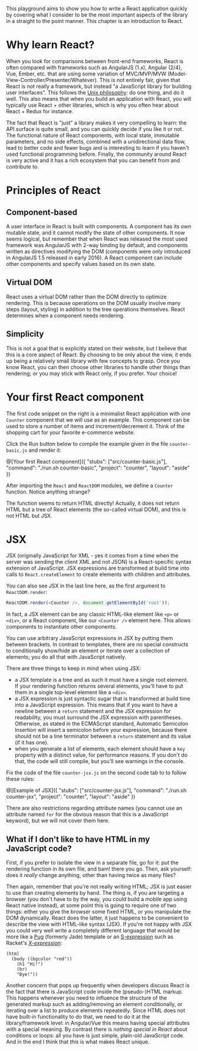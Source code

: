 This playground aims to show you how to write a React application quickly by covering what I consider to be the most important aspects of the library in a straight to the point manner. This chapter is an introduction to React.

# Why learn React?

When you look for comparisons between front-end frameworks, React is often compared with frameworks such as AngularJS (1.x), Angular (2/4), Vue, Ember, etc. that are using some variation of MVC/MVP/MVW (Model-View-Controller/Presenter/Whatever). This is not entirely fair, given that React is not really a framework, but instead "a JavaScript library for building user interfaces". This follows the [Unix philosophy](https://en.wikipedia.org/wiki/Unix_philosophy): do one thing, and do it well. This also means that when you build an application with React, you will typically use React + other libraries, which is why you often hear about React + Redux for instance.

The fact that React is "just" a library makes it very compelling to learn: the API surface is quite small, and you can quickly decide if you like it or not. The functional nature of React components, with local state, immutable parameters, and no side effects, combined with a unidirectional data flow, lead to better code and fewer bugs and is interesting to learn if you haven't used functional programming before. Finally, the community around React is very active and it has a rich ecosystem that you can benefit from and contribute to.

# Principles of React

## Component-based

A user interface in React is built with components. A component has its own mutable state, and it cannot modify the state of other components. It now seems logical, but remember that when React was released the most used framework was AngularJS with 2-way binding by default, and components written as directives modifying the DOM (components were only introduced in AngularJS 1.5 released in early 2016). A React component can include other components and specify values based on its own state.

## Virtual DOM

React uses a virtual DOM rather than the DOM directly to optimize rendering. This is because operations on the DOM usually involve many steps (layout, styling) in addition to the tree operations themselves. React determines when a component needs rendering.

## Simplicity

This is not a goal that is explicitly stated on their website, but I believe that this is a core aspect of React. By choosing to be only about the view, it ends up being a relatively small library with few concepts to grasp. Once you know React, you can then choose other libraries to handle other things than rendering; or you may stick with React only, if you prefer. Your choice!

# Your first React component

The first code snippet on the right is a minimalist React application with one `Counter` component that we will use as an example. This component can be used to store a number of items and increment/decrement it. Think of the shopping cart for your favorite e-commerce website.

Click the Run button below to compile the example given in the file `counter-basic.js` and render it:

@[Your first React component]({
  "stubs": ["src/counter-basic.js"],
  "command": "./run.sh counter-basic",
  "project": "counter",
  "layout": "aside"
})

After importing the `React` and `ReactDOM` modules, we define a `Counter` function. Notice anything strange?

The function seems to return HTML directly! Actually, it does not return HTML but a tree of React elements (the so-called virtual DOM), and this is not HTML but JSX.

# JSX

JSX (originally JavaScript for XML - yes it comes from a time when the server was sending the client XML and not JSON) is a React-specific syntax extension of JavaScript. JSX expressions are transformed at build time into calls to `React.createElement` to create elements with children and attributes.

You can also see JSX in the last line here, as the first argument to `ReactDOM.render`:

```javascript
ReactDOM.render(<Counter />, document.getElementById('root'));
```

In fact, a JSX element can be any classic HTML-like element like `<p>` or `<div>`, or a React component, like our `<Counter />` element here. This allows components to instantiate other components.

You can use arbitrary JavaScript expressions in JSX by putting them between brackets. In contrast to templates, there are no special constructs to conditionally show/hide an element or iterate over a collection of elements; you do all that with JavaScript natively.

There are three things to keep in mind when using JSX:

* a JSX template is a tree and as such it must have a single root element. If your rendering function returns several elements, you'll have to put them in a single top-level element like a `<div>`.
* a JSX expression is just syntactic sugar that is transformed at build time into a JavaScript expression. This means that if you want to have a newline between a `return` statement and the JSX expression for readability, you must surround the JSX expression with parentheses. Otherwise, as stated in the ECMAScript standard, Automatic Semicolon Insertion will insert a semicolon before your expression, because there should not be a line terminator between a `return` statement and its value (if it has one).
* when you generate a list of elements, each element should have a `key` property with a distinct value, for performance reasons. If you don't do that, the code will still compile, but you'll see warnings in the console.

Fix the code of the file `counter-jsx.js` on the second code tab to to follow these rules:

@[Example of JSX]({
  "stubs": ["src/counter-jsx.js"],
  "command": "./run.sh counter-jsx",
  "project": "counter",
  "layout": "aside"
})

There are also restrictions regarding attribute names (you cannot use an attribute named `for` for the obvious reason that this is a JavaScript keyword), but we will not cover them here.

## What if I don't like to have HTML in my JavaScript code?

First, if you prefer to isolate the view in a separate file, go for it: put the rendering function in its own file, and bam! there you go. Then, ask yourself: does it *really* change anything, other than having twice as many files?

Then again, remember that you're not really writing HTML; JSX is just easier to use than creating elements by hand. The thing is, if you are targeting a browser (you don't have to by the way, you could build a mobile app using React native instead), at some point this is going to require one of two things: either you give the browser some fixed HTML, or you manipulate the DOM dynamically. React does the latter, it just happens to be convenient to describe the view with HTML-like syntax (JSX). If you're not happy with JSX you could very well write a completely different language that would be more like a [Pug](https://pugjs.org) (formerly Jade) template or an [S-expression](https://en.wikipedia.org/wiki/S-expression) such as Racket's *[X-expression](https://docs.racket-lang.org/xml/index.html#%28def._%28%28lib._xml%2Fprivate%2Fxexpr-core..rkt%29._xexpr~3f%29%29)*:

```
(html
  (body ((bgcolor "red"))
    (h1 "Hi!")
    (br)
    "Bye!"))
```

Another concern that pops up frequently when developers discuss React is the fact that there is JavaScript code inside the (pseudo-)HTML markup. This happens whenever you need to influence the structure of the generated markup such as adding/removing an element conditionally, or iterating over a list to produce elements repeatedly. Since HTML does not have built-in functionality to do that, we need to do it at the library/framework level: in Angular/Vue this means having special attributes with a special meaning. By contrast there is *nothing special in React* about conditions or loops: all you have is just simple, plain-old JavaScript code. And in the end I think that *this* is what makes React unique.

